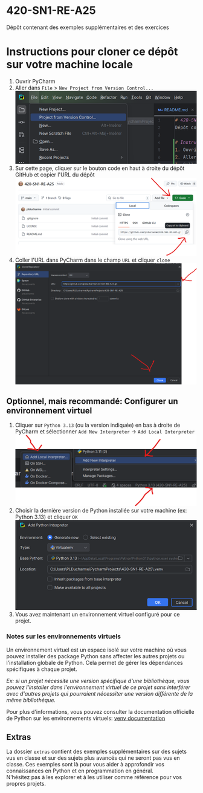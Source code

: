 # 420-SN1-RE-A25
Dépôt contenant des exemples supplémentaires et des exercices

# Instructions pour cloner ce dépôt sur votre machine locale
1. Ouvrir PyCharm
2. Aller dans `File` > `New Project from Version Control...` ![New project from Version Control](images/nouveau.png)
3. Sur cette page, cliquer sur le bouton code en haut à droite du dépôt GitHub et copier l'URL du dépôt ![Copier l'URL du dépôt](images/copier_url.png)
4. Coller l'URL dans PyCharm dans le champ `URL` et cliquer `clone`![Coller l'URL dans PyCharm](images/coller_url.png)

## Optionnel, mais recommandé: Configurer un environnement virtuel
1. Cliquer sur `Python 3.13` (ou la version indiquée) en bas à droite de PyCharm et sélectionner `Add New Interpreter` -> `Add Local Interpreter` ![Cliquer sur Python 3.13](images/python_version.png)
2. Choisir la dernière version de Python installée sur votre machine (ex: Python 3.13) et cliquer `OK` ![Choisir la version de Python](images/venv.png)
3. Vous avez maintenant un environnement virtuel configuré pour ce projet.

### Notes sur les environnements virtuels
Un environnement virtuel est un espace isolé sur votre machine où vous pouvez installer des package Python sans affecter les autres projets ou l'installation globale de Python. Cela permet de gérer les dépendances spécifiques à chaque projet.  

*Ex: si un projet nécessite une version spécifique d'une bibliothèque, vous pouvez l'installer dans l'environnement virtuel de ce projet sans interférer avec d'autres projets qui pourraient nécessiter une version différente de la même bibliothèque.*  

Pour plus d'informations, vous pouvez consulter la documentation officielle de Python sur les environnements virtuels: [venv documentation](https://docs.python.org/3/library/venv.html)


## Extras
La dossier `extras` contient des exemples supplémentaires sur des sujets vus en classe et sur des sujets plus avancés qui ne seront pas vus en classe. Ces exemples sont là pour vous aider à approfondir vos connaissances en Python et en programmation en général.  
N'hésitez pas à les explorer et à les utiliser comme référence pour vos propres projets.